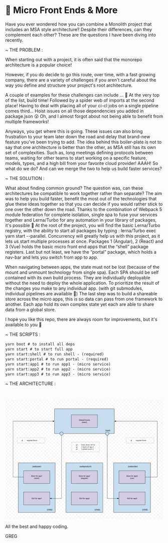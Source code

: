 # 🔩 Micro Front Ends & More

Have you ever wondered how you can combine a Monolith project that includes an MSA style architecture? Despite their differences, can they complement each other? These are the questions I have been diving into recently.

~ THE PROBLEM :

When starting out with a project, it is often said that the monorepo architecture is a popular choice!

However, if you do decide to go this route, over time, with a fast growing company, there are a variety of challenges if you aren't careful about the way you define and structure your project's root architecture.

A couple of examples for these challenges can include ... 🤔
At the very top of the list, build time! Followed by a spider web of imports at the second place! Having to deal with placing all of your ci-cl jobs on a single pipeline comes third… Hoist issues on all those dependencies you added in package.json 😮 Oh, and I almost forgot about not being able to benefit from multiple frameworks!

Anyways, you get where this is going. These issues can also bring frustration to your team later down the road and delay that brand-new feature you’ve been trying to add. The idea behind this boiler-plate is not to say that one architecture is better than the other, as MSA still has its own set of complexities. Such as, long meetings defining protocols between teams, waiting for other teams to start working on a specific feature, models, types, and a high bill from your favorite cloud provider! AAAH! So what do we do? And can we merge the two to help us build faster services?

~ THE SOLUTION :

What about finding common ground? The question was, can these architectures be compatible to work together rather than separate? The aim was to help you build faster, benefit the most out of the technologies that glue these ideas together so that you can decide if you would rather stick to one over the other down the road. Thanks to the combination of Webpack 5 module federation for complete isolation, single spa to fuse your services together and Lerna/Turbo for any automation in your library of packages, it's possible 🙂 At the root of the project, you will find the basic Lerna/Turbo registry, with the ability to start all packages by typing : lerna/Turbo exec yarn start --parallel. Concurrency will greatly help us with this project, as it lets us start multiple processes at once. Packages 1 (Angular), 2 (React) and 3 (Vue) holds the basic micro front end apps that the “shell” package registers. Last but not least, we have the “portal” package, which holds a nav-bar and lets you switch from app to app.

When navigating between apps, the state must not be lost (because of the mount and unmount technology from single spa).
Each SPA should be self contained with its own build process.
They are individually deployable without the need to deploy the whole application. To prioritize the result of the changes you make to any individual app. (with git submodules, individual pipelines are available 🙂)
The last step was to build a shareable store across the micro apps, this is so data can pass from one framework to another. Each app hold its own complex state yet each are able to share data from a global store.

I hope you like this repo, there are always room for improvements, but it's available to you 🙂

~ THE SCRIPTS :

```shell
yarn boot # to install all deps
yarn start # to start full app
yarn start:shell # to run shell - (required)
yarn start:portal # to run portal - (required)
yarn start:app1 # to run app1 - (micro service)
yarn start:app2 # to run app2 - (micro service)
yarn start:app3 # to run app3 - (micro service)
```

~ THE ARCHITECTURE :

<br>

![](./documentation/architecture.png)

All the best and happy coding.

GREG

